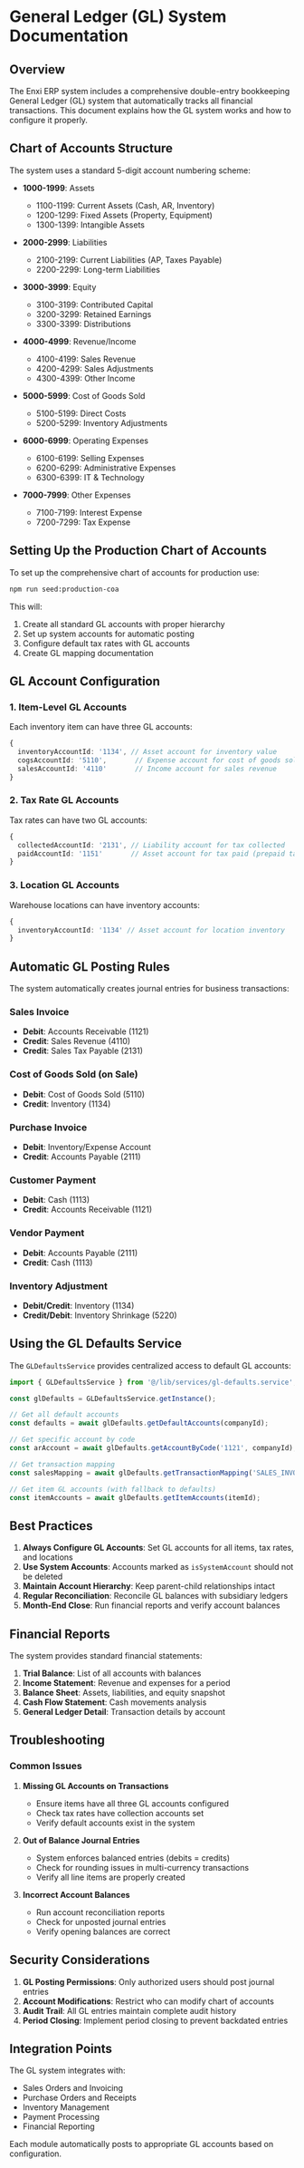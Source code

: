 # General Ledger (GL) System Documentation

## Overview

The Enxi ERP system includes a comprehensive double-entry bookkeeping General Ledger (GL) system that automatically tracks all financial transactions. This document explains how the GL system works and how to configure it properly.

## Chart of Accounts Structure

The system uses a standard 5-digit account numbering scheme:

- **1000-1999**: Assets
  - 1100-1199: Current Assets (Cash, AR, Inventory)
  - 1200-1299: Fixed Assets (Property, Equipment)
  - 1300-1399: Intangible Assets
  
- **2000-2999**: Liabilities
  - 2100-2199: Current Liabilities (AP, Taxes Payable)
  - 2200-2299: Long-term Liabilities
  
- **3000-3999**: Equity
  - 3100-3199: Contributed Capital
  - 3200-3299: Retained Earnings
  - 3300-3399: Distributions
  
- **4000-4999**: Revenue/Income
  - 4100-4199: Sales Revenue
  - 4200-4299: Sales Adjustments
  - 4300-4399: Other Income
  
- **5000-5999**: Cost of Goods Sold
  - 5100-5199: Direct Costs
  - 5200-5299: Inventory Adjustments
  
- **6000-6999**: Operating Expenses
  - 6100-6199: Selling Expenses
  - 6200-6299: Administrative Expenses
  - 6300-6399: IT & Technology
  
- **7000-7999**: Other Expenses
  - 7100-7199: Interest Expense
  - 7200-7299: Tax Expense

## Setting Up the Production Chart of Accounts

To set up the comprehensive chart of accounts for production use:

```bash
npm run seed:production-coa
```

This will:
1. Create all standard GL accounts with proper hierarchy
2. Set up system accounts for automatic posting
3. Configure default tax rates with GL accounts
4. Create GL mapping documentation

## GL Account Configuration

### 1. Item-Level GL Accounts

Each inventory item can have three GL accounts:

```typescript
{
  inventoryAccountId: '1134', // Asset account for inventory value
  cogsAccountId: '5110',       // Expense account for cost of goods sold  
  salesAccountId: '4110'       // Income account for sales revenue
}
```

### 2. Tax Rate GL Accounts

Tax rates can have two GL accounts:

```typescript
{
  collectedAccountId: '2131', // Liability account for tax collected
  paidAccountId: '1151'       // Asset account for tax paid (prepaid taxes)
}
```

### 3. Location GL Accounts

Warehouse locations can have inventory accounts:

```typescript
{
  inventoryAccountId: '1134' // Asset account for location inventory
}
```

## Automatic GL Posting Rules

The system automatically creates journal entries for business transactions:

### Sales Invoice
- **Debit**: Accounts Receivable (1121)
- **Credit**: Sales Revenue (4110)
- **Credit**: Sales Tax Payable (2131)

### Cost of Goods Sold (on Sale)
- **Debit**: Cost of Goods Sold (5110)
- **Credit**: Inventory (1134)

### Purchase Invoice
- **Debit**: Inventory/Expense Account
- **Credit**: Accounts Payable (2111)

### Customer Payment
- **Debit**: Cash (1113)
- **Credit**: Accounts Receivable (1121)

### Vendor Payment
- **Debit**: Accounts Payable (2111)
- **Credit**: Cash (1113)

### Inventory Adjustment
- **Debit/Credit**: Inventory (1134)
- **Credit/Debit**: Inventory Shrinkage (5220)

## Using the GL Defaults Service

The `GLDefaultsService` provides centralized access to default GL accounts:

```typescript
import { GLDefaultsService } from '@/lib/services/gl-defaults.service';

const glDefaults = GLDefaultsService.getInstance();

// Get all default accounts
const defaults = await glDefaults.getDefaultAccounts(companyId);

// Get specific account by code
const arAccount = await glDefaults.getAccountByCode('1121', companyId);

// Get transaction mapping
const salesMapping = await glDefaults.getTransactionMapping('SALES_INVOICE', companyId);

// Get item GL accounts (with fallback to defaults)
const itemAccounts = await glDefaults.getItemAccounts(itemId);
```

## Best Practices

1. **Always Configure GL Accounts**: Set GL accounts for all items, tax rates, and locations
2. **Use System Accounts**: Accounts marked as `isSystemAccount` should not be deleted
3. **Maintain Account Hierarchy**: Keep parent-child relationships intact
4. **Regular Reconciliation**: Reconcile GL balances with subsidiary ledgers
5. **Month-End Close**: Run financial reports and verify account balances

## Financial Reports

The system provides standard financial statements:

1. **Trial Balance**: List of all accounts with balances
2. **Income Statement**: Revenue and expenses for a period
3. **Balance Sheet**: Assets, liabilities, and equity snapshot
4. **Cash Flow Statement**: Cash movements analysis
5. **General Ledger Detail**: Transaction details by account

## Troubleshooting

### Common Issues

1. **Missing GL Accounts on Transactions**
   - Ensure items have all three GL accounts configured
   - Check tax rates have collection accounts set
   - Verify default accounts exist in the system

2. **Out of Balance Journal Entries**
   - System enforces balanced entries (debits = credits)
   - Check for rounding issues in multi-currency transactions
   - Verify all line items are properly created

3. **Incorrect Account Balances**
   - Run account reconciliation reports
   - Check for unposted journal entries
   - Verify opening balances are correct

## Security Considerations

1. **GL Posting Permissions**: Only authorized users should post journal entries
2. **Account Modifications**: Restrict who can modify chart of accounts
3. **Audit Trail**: All GL entries maintain complete audit history
4. **Period Closing**: Implement period closing to prevent backdated entries

## Integration Points

The GL system integrates with:
- Sales Orders and Invoicing
- Purchase Orders and Receipts
- Inventory Management
- Payment Processing
- Financial Reporting

Each module automatically posts to appropriate GL accounts based on configuration.